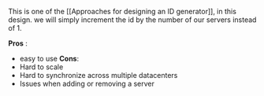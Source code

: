 This is one of the [[Approaches for designing an ID generator]], in this design. we will simply increment the id by the number of our servers instead of 1.

**Pros** :
- easy to use
**Cons**:
- Hard to scale
- Hard to synchronize across multiple datacenters
- Issues when adding or removing a server